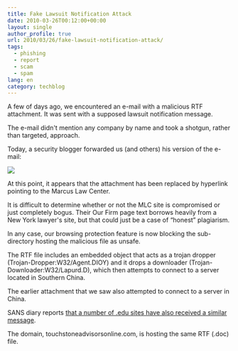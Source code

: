 ```yaml
---
title: Fake Lawsuit Notification Attack
date: 2010-03-26T00:12:00+00:00
layout: single
author_profile: true
url: 2010/03/26/fake-lawsuit-notification-attack/
tags:
  - phishing
  - report
  - scam
  - spam
lang: en
category: techblog
---
```

A few of days ago, we encountered an e-mail with a malicious RTF attachment. It was sent with a supposed lawsuit notification message.

The e-mail didn't mention any company by name and took a shotgun, rather than targeted, approach.

Today, a security blogger forwarded us (and others) his version of the e-mail:

[![](http://3.bp.blogspot.com/_vaUVXcmC3OI/S6v0ir-YACI/AAAAAAAABZ8/6IzzhceKM6s/s400/MLC.png)](http://3.bp.blogspot.com/_vaUVXcmC3OI/S6v0ir-YACI/AAAAAAAABZ8/6IzzhceKM6s/s1600-h/MLC.png)

At this point, it appears that the attachment has been replaced by hyperlink pointing to the Marcus Law Center.

It is difficult to determine whether or not the MLC site is compromised or just completely bogus. Their Our Firm page text borrows heavily from a New York lawyer's site, but that could just be a case of “honest” plagiarism.

In any case, our browsing protection feature is now blocking the sub-directory hosting the malicious file as unsafe.

The RTF file includes an embedded object that acts as a trojan dropper (Trojan-Dropper:W32/Agent.DIOY) and it drops a downloader (Trojan-Downloader:W32/Lapurd.D), which then attempts to connect to a server located in Southern China.

The earlier attachment that we saw also attempted to connect to a server in China.

SANS diary reports [that a number of .edu sites have also received a similar message](http://isc.sans.org/diary.html?storyid=8497).

The domain, touchstoneadvisorsonline.com, is hosting the same RTF (.doc) file.